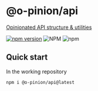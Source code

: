 # @o-pinion/api
[Opinionated API structure & utilities](https://github.com/o-pinion/api/wiki)

[![npm version](https://img.shields.io/npm/v/@o-pinion/api.svg)](https://www.npmjs.com/package/@o-pinion/api)
![NPM](https://img.shields.io/npm/l/@o-pinion/api)
![npm](https://img.shields.io/npm/dm/@o-pinion/api)

## Quick start

In the working repository

```
npm i @o-pinion/api@latest
```
